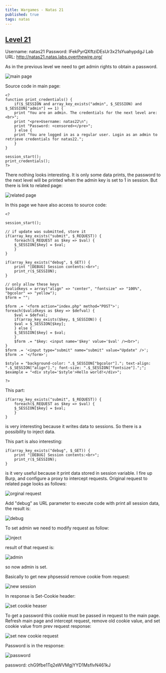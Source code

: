 ```yaml
---
title: Wargames - Natas 21
published: true 
tags: natas
---
```


## [Level 21](https://overthewire.org/wargames/natas/natas21.html)

Username: natas21
Password: IFekPyrQXftziDEsUr3x21sYuahypdgJ
Lab URL: http://natas21.natas.labs.overthewire.org/

As in the previous level we need to get admin rights to obtain a password.

![main page](assets/natas/21/main_page.png)

Source code in main page:
```
<?
function print_credentials() { 
    if($_SESSION and array_key_exists("admin", $_SESSION) and $_SESSION["admin"] == 1) {
    print "You are an admin. The credentials for the next level are:<br>";
    print "<pre>Username: natas22\n";
    print "Password: <censored></pre>";
    } else {
    print "You are logged in as a regular user. Login as an admin to retrieve credentials for natas22.";
    }
}

session_start();
print_credentials();
?> 
```
There nothing looks interesting. It is only some data prints, the password to the next level will be printed when the admin key is set to 1 in session. But there is link to related page:

![related page](assets/natas/21/related_page.png)

In this page we have also access to source code:
```
<?  

session_start();

// if update was submitted, store it
if(array_key_exists("submit", $_REQUEST)) {
    foreach($_REQUEST as $key => $val) {
    $_SESSION[$key] = $val;
    }
}

if(array_key_exists("debug", $_GET)) {
    print "[DEBUG] Session contents:<br>";
    print_r($_SESSION);
}

// only allow these keys
$validkeys = array("align" => "center", "fontsize" => "100%", "bgcolor" => "yellow");
$form = "";

$form .= '<form action="index.php" method="POST">';
foreach($validkeys as $key => $defval) {
    $val = $defval;
    if(array_key_exists($key, $_SESSION)) {
    $val = $_SESSION[$key];
    } else {
    $_SESSION[$key] = $val;
    }
    $form .= "$key: <input name='$key' value='$val' /><br>";
}
$form .= '<input type="submit" name="submit" value="Update" />';
$form .= '</form>';

$style = "background-color: ".$_SESSION["bgcolor"]."; text-align: ".$_SESSION["align"]."; font-size: ".$_SESSION["fontsize"].";";
$example = "<div style='$style'>Hello world!</div>";

?> 
```

This part:
```
if(array_key_exists("submit", $_REQUEST)) {
    foreach($_REQUEST as $key => $val) {
    $_SESSION[$key] = $val;
    }
}
```
is very interesting because it writes data to sessions. So there is a possibility to inject data. 

This part is also interesting:
```
if(array_key_exists("debug", $_GET)) {
    print "[DEBUG] Session contents:<br>";
    print_r($_SESSION);
}
```
is it very useful because it print data stored in session variable. I fire up Burp, and configure a proxy to intercept requests. Original request to related page looks as follows:

![orginal request](assets/natas/21/orginal_request.png)

Add "debug" as URL parameter to execute code with print all session data, the result is:

![debug](assets/natas/21/debug.png)

To set admin we need to modify request as follow:

![inject](assets/natas/21/admin_set.png)

result of that request is:

![admin](assets/natas/21/admin_set_result.png)

so now admin is set. 

Basically to get new phpsessid remove cookie from request:

![new session](assets/natas/21/new_session.png)

In response is Set-Cookie header:

![set cookie heaser](assets?natas/21/set_cookie_header.png)

To get a password this cookie must be passed in request to the main page. Refresh main page and intercept request, remove old cookie value, and set cookie value from prev request response:

![set new cookie request](assets/natas/21/set_cookie_main_page.png)

Password is in the response:

![password](assets/natas/21/password.png)

password: chG9fbe1Tq2eWVMgjYYD1MsfIvN461kJ